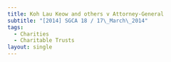 ```yaml
---
title: Koh Lau Keow and others v Attorney-General
subtitle: "[2014] SGCA 18 / 17\_March\_2014"
tags:
  - Charities
  - Charitable Trusts
layout: single
---
```


